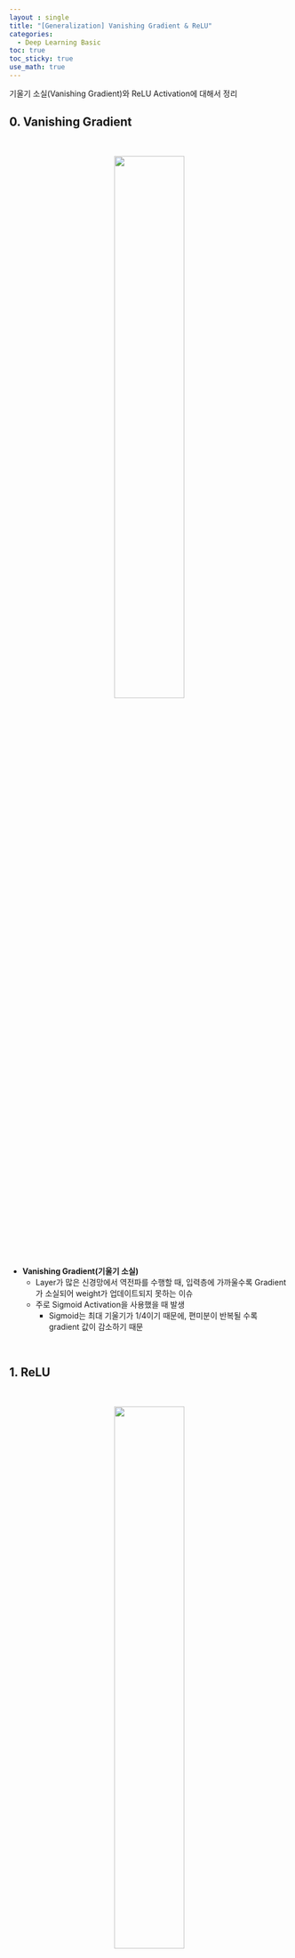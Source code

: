 ```yaml
---
layout : single
title: "[Generalization] Vanishing Gradient & ReLU"
categories: 
  - Deep Learning Basic
toc: true
toc_sticky: true
use_math: true
---
```


기울기 소실(Vanishing Gradient)와 ReLU Activation에 대해서 정리   

## 0. Vanishing Gradient

&nbsp;

<div align="center">
  <img src="/assets/images/DL/36.png" width="50%" height="50%" alt=""/>
  <p><em></em></p>
</div>

&nbsp;

- **Vanishing Gradient(기울기 소실)**  
  - Layer가 많은 신경망에서 역전파를 수행할 때, 입력층에 가까울수록 Gradient가 소실되어 weight가 업데이트되지 못하는 이슈   
  - 주로 Sigmoid Activation을 사용했을 때 발생   
    - Sigmoid는 최대 기울기가 1/4이기 때문에, 편미분이 반복될 수록 gradient 값이 감소하기 때문   

&nbsp;

## 1. ReLU  

&nbsp;

<div align="center">
  <img src="/assets/images/DL/37.png" width="50%" height="50%" alt=""/>
  <p><em></em></p>
</div>

&nbsp;

- **ReLU(Rectified Linear Unit)**  
  - 기울기 소실을 방지하기 위해 Sigmoid의 대체제로 제시된 활성화 함수  
  - 도출된 값이 0 이상일 경우, 해당 값을 그대로 사용하기 때문에 Vanishing gradient를 방지할 수 있음  
  - **Linear function을 사용하지 않는 이유**   
    - $$y = x$$ 처럼 Linear function을 쓰면 이 또한 기울기 소실을 방지할 수는 있음  
    - 다만, 이러면 [Non-linear](https://miniharu22.github.io/deep%20learning%20basic/d14/)를 모델에 반영할 수 없기 때문에 모델의 표현력이 떨어짐    

&nbsp;

<div align="center">
  <img src="/assets/images/DL/38.png" width="50%" height="50%" alt=""/>
  <p><em></em></p>
</div>

&nbsp;

- **ReLU의 한계**  
  - 입력 값이 0 이하일 경우, 출력이 0이 된다는 단점에 의해 오히려 gradient가 0으로 계산되어 weight가 업데이트되지 않을 수도 있음  
  - 이를 해결하기 위해 $$x /leq 0$$에서도 Linear function을 취하는 ReLU의 변형함수들이 제시됨   

&nbsp;

- **ReLU의 종류**  
  - **Learky ReLU**  
    - ReLU에 의해 gradient가 0으로 계산되는 것 자체를 방지하기 위해 $$x \leq 0 $$에서도 값을 취해주는 Activation  
  - **Parametric ReLU**  
    - $$x \leq 0$$에서의 Linear factor 자체를 weight와 bias처럼 모델이 학습하게끔 하는 Activation    

&nbsp;

## 2. ReLU vs Sigmoid   
### 2-1. Load MNIST Dataset  

```python
from torch import nn, optim, cuda
from torch.utils import data
from torchvision import datasets, transforms
import torch
import torch.nn as nn
import torch.nn.functional as F
import time

# Training settings
batch_size = 64
device = 'cuda' if cuda.is_available() else 'cpu'   # Use GPU if available, otherwise CPU

# MNIST Dataset
train_dataset = datasets.MNIST(root='./mnist_data/',
                               train=True,
                               transform=transforms.ToTensor(),
                               download=True)

test_dataset = datasets.MNIST(root='./mnist_data/',
                              train=False,
                              transform=transforms.ToTensor())

# Data Loader (Input Pipeline)
train_loader = data.DataLoader(dataset=train_dataset,
                                           batch_size=batch_size,
                                           shuffle=True)

test_loader = data.DataLoader(dataset=test_dataset,
                                          batch_size=batch_size,
                                          shuffle=False)
```

&nbsp;

### 2-2. Neural Network Model with Different Activation  

```python
# Define the neural network model
class MLP(nn.Module):
    def __init__(self, activation_fn):
        super(MLP, self).__init__()

        self.activation_fn = activation_fn

        # Define fully connected layers
        self.l1 = nn.Linear(784, 520)  # Input layer (28x28=784) to hidden layer
        self.l2 = nn.Linear(520, 320)  # Hidden layer
        self.l3 = nn.Linear(320, 240)  # Hidden layer
        self.l4 = nn.Linear(240, 120)  # Hidden layer
        self.l5 = nn.Linear(120, 10)   # Output layer (10 classes)

    def forward(self, x):
        x = x.view(-1, 784)
        x = self.activation_fn(self.l1(x))
        x = self.activation_fn(self.l2(x))
        x = self.activation_fn(self.l3(x))
        x = self.activation_fn(self.l4(x))
        return self.l5(x)
```

&nbsp;

### 2-3. Train Function  

```python
# Save the model with different activation functions
model_relu = MLP(F.relu).to(device)
model_sig = MLP(F.sigmoid).to(device)

# Define loss function and optimizer
criterion = nn.CrossEntropyLoss()

optimizer_relu = torch.optim.Adam(model_relu.parameters(),  
                             lr=0.001, 
                             betas=(0.9, 0.999),
                             eps=1e-08,
                             weight_decay=0,
                             amsgrad=False)

optimizer_sig = torch.optim.Adam(model_sig.parameters(),   
                             lr=0.001, 
                             betas=(0.9, 0.999),
                             eps=1e-08,
                             weight_decay=0,
                             amsgrad=False)


# Training function
def train(epoch, model, optimizer, activation):
    model.train()   # Set the model to training mode
    for batch_idx, (data, target) in enumerate(train_loader):
        # Move data and target to the device
        data, target = data.to(device), target.to(device)   
        optimizer.zero_grad()               # Zero the gradients
        output = model(data)                # Forward pass
        loss = criterion(output, target)    # Compute loss
        loss.backward()                     # Backward pass
        optimizer.step()                    # Update weights
        
        if batch_idx % 10 == 0:
            print('[{}] Train Epoch: {} | Batch: {}/{} ({:.0f}%) | Loss: {:.6f}'.format(
                activation,
                epoch, 
                batch_idx * len(data), 
                len(train_loader.dataset),
                100. * batch_idx / len(train_loader),
                loss.item()))
```

&nbsp;

### 2-4. Test Function  
  
```python
# Testing function
def test(model, activation):
    model.eval()    # Set model to evaluation mode
    test_loss = 0   # Initialize test loss
    correct = 0     # Initialize correct predictions counter

    with torch.no_grad():  # Disable gradient calculation
        for data, target in test_loader:
            # Move data and target to the device
            data, target = data.to(device), target.to(device)
            output = model(data)                            # Forward pass
            test_loss += criterion(output, target).item()   # Accumulate loss

            # Get the index of the max log-probability
            pred = output.data.max(1, keepdim=True)[1]      
            # Count correct predictions
            correct += pred.eq(target.data.view_as(pred)).cpu().sum().item()

    # Average the test loss
    test_loss /= len(test_loader.dataset)

    print(f'\n[{activation}] Test set: Average loss: {test_loss:.4f}, '
          f'Accuracy: {correct}/{len(test_loader.dataset)} '
          f'({100. * correct / len(test_loader.dataset):.2f}%)\n')
```

&nbsp;

### 2-5. Main Function  

```python
# Main function
if __name__ == '__main__':
    since = time.time()

    for epoch in range(1, 10):
        print(f"\n====== Epoch {epoch} ======")

        # ReLU Model Test & Evaluation
        epoch_start = time.time()
        train(epoch, model_relu, optimizer_relu, 'ReLU')
        m, s = divmod(time.time() - epoch_start, 60)
        print(f'[ReLU] Training time: {m:.0f}m {s:.0f}s')

        test(model_relu, 'ReLU')
        m, s = divmod(time.time() - epoch_start, 60)
        print(f'[ReLU] Testing time: {m:.0f}m {s:.0f}s')

    for epoch in range(1, 10):
        print(f"\n====== Epoch {epoch} ======")

        # Sigmoid Model Test & Evaluation
        epoch_start = time.time()
        train(epoch, model_sig, optimizer_sig, 'Sigmoid')
        m, s = divmod(time.time() - epoch_start, 60)
        print(f'[Sigmoid] Training time: {m:.0f}m {s:.0f}s')

        test(model_sig, 'Sigmoid')
        m, s = divmod(time.time() - epoch_start, 60)
        print(f'[Sigmoid] Testing time: {m:.0f}m {s:.0f}s')

    m, s = divmod(time.time() - since, 60)
    print(f'\nTotal Time: {m:.0f}m {s:.0f}s')
    print(f'Models were trained on {device}!')
```

**학습 및 추론 결과**  
====== Epoch 1 ======
[ReLU] Train Epoch: 1 | Batch: 0/60000 (0%) | Loss: 2.309318  
[ReLU] Train Epoch: 1 | Batch: 640/60000 (1%) | Loss: 2.030342  
[ReLU] Train Epoch: 1 | Batch: 1280/60000 (2%) | Loss: 1.341074  
[ReLU] Train Epoch: 1 | Batch: 1920/60000 (3%) | Loss: 1.065203  
...  
[ReLU] Train Epoch: 9 | Batch: 59520/60000 (99%) | Loss: 0.001054   
[ReLU] Training time: 0m 13s   
[ReLU] Test set: Average loss: 0.0011, Accuracy: 9838/10000 (98.38%)  
[ReLU] Testing time: 0m 14s  
====== Epoch 1 ======  
[Sigmoid] Train Epoch: 1 | Batch: 0/60000 (0%) | Loss: 2.488977  
[Sigmoid] Train Epoch: 1 | Batch: 640/60000 (1%) | Loss: 2.298376  
[Sigmoid] Train Epoch: 1 | Batch: 1280/60000 (2%) | Loss: 2.312181  
[Sigmoid] Train Epoch: 1 | Batch: 1920/60000 (3%) | Loss: 2.317724  
...  
[Sigmoid] Train Epoch: 9 | Batch: 59520/60000 (99%) | Loss: 0.006473  
[Sigmoid] Training time: 0m 10s  
[Sigmoid] Test set: Average loss: 0.0013, Accuracy: 9789/10000 (97.89%)  
[Sigmoid] Testing time: 0m 10s  
Total Time: 4m 9s  
{: .notice}  

&nbsp;


